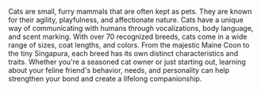 Cats are small, furry mammals that are often kept as pets. They are known for their agility, playfulness, and affectionate nature. Cats have a unique way of communicating with humans through vocalizations, body language, and scent marking. With over 70 recognized breeds, cats come in a wide range of sizes, coat lengths, and colors. From the majestic Maine Coon to the tiny Singapura, each breed has its own distinct characteristics and traits. Whether you're a seasoned cat owner or just starting out, learning about your feline friend's behavior, needs, and personality can help strengthen your bond and create a lifelong companionship.